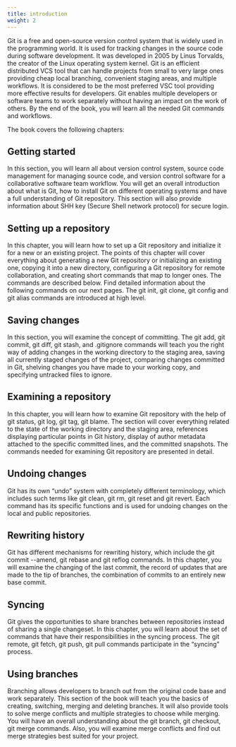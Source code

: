 ```yaml
---
title: introduction
weight: 2
---
```


Git is a free and open-source version control system that is widely used in the programming world. It is used for tracking changes in the source code during software development. It was developed in 2005 by Linus Torvalds, the creator of the Linux operating system kernel. Git is an efficient distributed VCS tool that can handle projects from small to very large ones providing cheap local branching, convenient staging areas, and multiple workflows. It is considered to be the most preferred VSC tool providing more effective results for developers. Git enables multiple developers or software teams to work separately without having an impact on the work of others. By the end of the book, you will learn all the needed Git commands and workflows.

The book covers the following chapters:

## Getting started

In this section, you will learn all about version control system, source code management for managing source code, and version control software for a collaborative software team workflow. You will get an overall introduction about what is Git, how to install Git on different operating systems and have a full understanding of Git repository. This section will also provide information about SHH key (Secure Shell network protocol) for secure login.

## Setting up a repository

In this chapter, you will learn how to set up a Git repository and initialize it for a new or an existing project. The points of this chapter will cover everything about generating a new Git repository or initializing an existing one, copying it into a new directory, configuring a Git repository for remote collaboration, and creating short commands that map to longer ones. The commands are described below. Find detailed information about the following commands on our next pages. The git init, git clone, git config and git alias commands are introduced at high level.

## Saving changes

In this section, you will examine the concept of committing. The git add, git commit, git diff, git stash, and .gitignore commands will teach you the right way of adding changes in the working directory to the staging area, saving all currently staged changes of the project, comparing changes committed in Git, shelving changes you have made to your working copy, and specifying untracked files to ignore.

## Examining a repository

In this chapter, you will learn how to examine Git repository with the help of git status, git log, git tag, git blame. The section will cover everything related to the state of the working directory and the staging area, references displaying particular points in Git history, display of author metadata attached to the specific committed lines, and the committed snapshots. The commands needed for examining Git repository are presented in detail.

## Undoing changes

Git has its own “undo” system with completely different terminology, which includes such terms like git clean, git rm, git reset and git revert. Each command has its specific functions and is used for undoing changes on the local and public repositories.

## Rewriting history

Git has different mechanisms for rewriting history, which include the git commit --amend, git rebase and git reflog commands. In this chapter, you will examine the changing of the last commit, the record of updates that are made to the tip of branches, the combination of commits to an entirely new base commit.

## Syncing

Git gives the opportunities to share branches between repositories instead of sharing a single changeset. In this chapter, you will learn about the set of commands that have their responsibilities in the syncing process. The git remote, git fetch, git push, git pull commands participate in the “syncing” process.

## Using branches

Branching allows developers to branch out from the original code base and work separately. This section of the book will teach you the basics of creating, switching, merging and deleting branches. It will also provide tools to solve merge conflicts and multiple strategies to choose while merging. You will have an overall understanding about the git branch, git checkout, git merge commands. Also, you will examine merge conflicts and find out merge strategies best suited for your project.